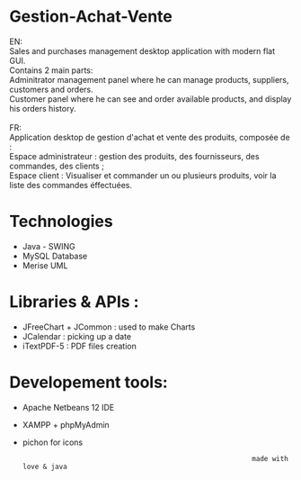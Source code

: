 # Gestion-Achat-Vente
EN: </br>
Sales and purchases management desktop application with modern flat GUI.</br>
Contains 2 main parts: </br>
    Adminitrator management panel where he can manage products, suppliers, customers and orders.</br>
    Customer panel where he can see and order available products, and display his orders history.</br></br>
FR:</br>
Application desktop de gestion d'achat et vente des produits, composée de :</br>
Espace administrateur : gestion des produits, des fournisseurs, des commandes, des clients ;</br>
Espace client : Visualiser et commander un ou plusieurs produits, voir la liste des commandes éffectuées.</br>

# Technologies 
- Java - SWING </br>
- MySQL Database </br>
- Merise UML</br>
# Libraries & APIs :
- JFreeChart + JCommon : used to make Charts</br>
- JCalendar : picking up a date </br>
- iTextPDF-5 : PDF files creation</br>
# Developement tools:
- Apache Netbeans 12 IDE</br>
- XAMPP + phpMyAdmin </br>
- pichon for icons

                                               
                                                               made with love & java 
